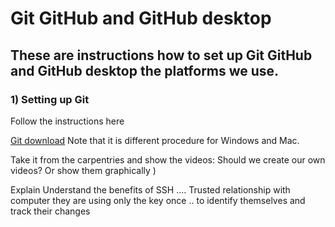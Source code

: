 # Git GitHub and GitHub desktop
## These  are instructions how to set up Git GitHub and GitHub desktop the platforms we use.


### 1) Setting up Git 
Follow the instructions here

[Git download](https://git-scm.com/downloads)
Note that it is different procedure for Windows and Mac. 

Take it from the carpentries and show the videos: Should we create our own videos? Or show them graphically  )

Explain Understand the benefits of SSH …. Trusted relationship with computer they are using only the key once .. to identify themselves and track their changes 

